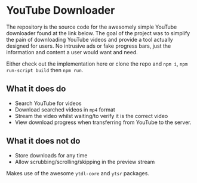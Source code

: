 # YouTube Downloader

The repository is the source code for the awesomely simple YouTube downloader found at the link below. The goal of the project was to simplify the pain of downloading YouTube videos and provide a tool actually designed for users. No intrusive ads or fake progress bars, just the information and content a user would want and need.

Either check out the implementation here or clone the repo and `npm i`, `npm run-script build` then `npm run`.

## What it does do
- Search YouTube for videos
- Download searched videos in `mp4` format
- Stream the video whilst waiting/to verify it is the correct video
- View download progress when transferring from YouTube to the server.

## What it does not do
- Store downloads for any time
- Allow scrubbing/scrolling/skipping in the preview stream

Makes use of the awesome `ytdl-core` and `ytsr` packages.




